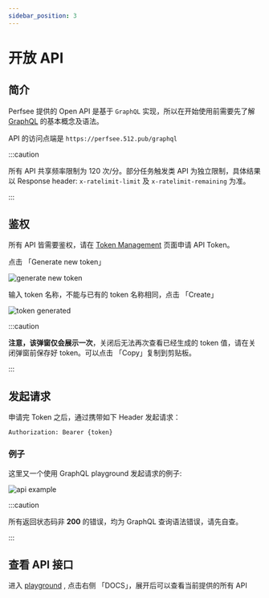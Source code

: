 ```yaml
---
sidebar_position: 3
---
```


# 开放 API

## 简介

Perfsee 提供的 Open API 是基于 `GraphQL` 实现，所以在开始使用前需要先了解 [GraphQL](https://graphql.org/) 的基本概念及语法。

API 的访问点端是 `https://perfsee.512.pub/graphql`

:::caution

所有 API 共享频率限制为 120 次/分。部分任务触发类 API 为独立限制，具体结果以 Response header: `x-ratelimit-limit` 及 `x-ratelimit-remaining` 为准。

:::

## 鉴权

所有 API 皆需要鉴权，请在 [Token Management](https://perfsee.512.pub/me/access-token) 页面申请 API Token。

点击 「Generate new token」

![generate new token](/api/generate-new-token.png)

输入 token 名称，不能与已有的 token 名称相同，点击 「Create」

![token generated](/api/token-generated.png)

:::caution

**注意，该弹窗仅会展示一次**，关闭后无法再次查看已经生成的 token 值，请在关闭弹窗前保存好 token。可以点击 「Copy」复制到剪贴板。

:::

## 发起请求

申请完 Token 之后，通过携带如下 Header 发起请求：

```
Authorization: Bearer {token}
```

### 例子

这里又一个使用 GraphQL playground 发起请求的例子:

![api example](/api/request.png)

:::caution

所有返回状态码非 **200** 的错误，均为 GraphQL 查询语法错误，请先自查。

:::

## 查看 API 接口

进入 [playground](https://perfsee.512.pub/graphql) , 点击右侧 「DOCS」，展开后可以查看当前提供的所有 API
